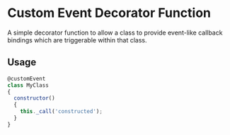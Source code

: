 # Custom Event Decorator Function

A simple decorator function to allow a class to provide event-like callback bindings which are triggerable within that class.

## Usage

```js
@customEvent
class MyClass
{
  constructor()
  {
    this._call('constructed');
  }
}
```
